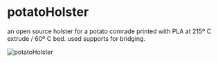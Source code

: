 # potatoHolster
an open source holster for a potato comrade
printed with PLA at 215º C extrude / 60º C bed. used supports for bridging.

![potatoHolster](https://github.com/evanmcook/potatoHolster/blob/main/potatoHolster.gif)
